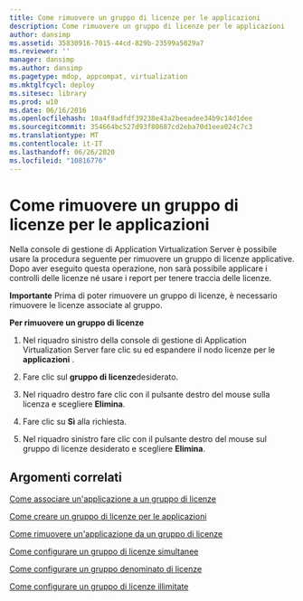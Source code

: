 ```yaml
---
title: Come rimuovere un gruppo di licenze per le applicazioni
description: Come rimuovere un gruppo di licenze per le applicazioni
author: dansimp
ms.assetid: 35830916-7015-44cd-829b-23599a5029a7
ms.reviewer: ''
manager: dansimp
ms.author: dansimp
ms.pagetype: mdop, appcompat, virtualization
ms.mktglfcycl: deploy
ms.sitesec: library
ms.prod: w10
ms.date: 06/16/2016
ms.openlocfilehash: 10a4f8adfdf39238e43a2beeadee34b9c14d1dee
ms.sourcegitcommit: 354664bc527d93f80687cd2eba70d1eea024c7c3
ms.translationtype: MT
ms.contentlocale: it-IT
ms.lasthandoff: 06/26/2020
ms.locfileid: "10816776"
---
```

# Come rimuovere un gruppo di licenze per le applicazioni


Nella console di gestione di Application Virtualization Server è possibile usare la procedura seguente per rimuovere un gruppo di licenze applicative. Dopo aver eseguito questa operazione, non sarà possibile applicare i controlli delle licenze né usare i report per tenere traccia delle licenze.

**Importante**  Prima di poter rimuovere un gruppo di licenze, è necessario rimuovere le licenze associate al gruppo.

 

**Per rimuovere un gruppo di licenze**

1.  Nel riquadro sinistro della console di gestione di Application Virtualization Server fare clic su ed espandere il nodo licenze per le **applicazioni** .

2.  Fare clic sul **gruppo di licenze**desiderato.

3.  Nel riquadro destro fare clic con il pulsante destro del mouse sulla licenza e scegliere **Elimina**.

4.  Fare clic su **Sì** alla richiesta.

5.  Nel riquadro sinistro fare clic con il pulsante destro del mouse sul gruppo di licenze desiderato e scegliere **Elimina**.

## Argomenti correlati


[Come associare un'applicazione a un gruppo di licenze](how-to-associate-an-application-with-a-license-group.md)

[Come creare un gruppo di licenze per le applicazioni](how-to-create-an-application-license-group.md)

[Come rimuovere un'applicazione da un gruppo di licenze](how-to-remove-an-application-from-a-license-group.md)

[Come configurare un gruppo di licenze simultanee](how-to-set-up-a-concurrent-license-group.md)

[Come configurare un gruppo denominato di licenze](how-to-set-up-a-named-license-group.md)

[Come configurare un gruppo di licenze illimitate](how-to-set-up-an-unlimited-license-group.md)

 

 





